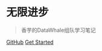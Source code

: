 # 无限进步

> 香芋的DataWhale组队学习笔记

<!-- - [个人网页 · 旧](https://www.studyzzz.top) -->
<!-- - [Vue + AMap项目演示](https://www.zxxz.cloud) -->

[GitHub](https://github.com/shiningxy)
[Get Started](/README.md)